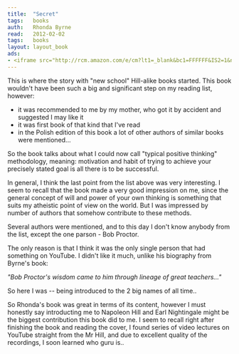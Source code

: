 ```yaml
---
title:	"Secret"
tags:	books
auth:	Rhonda Byrne
read:	2012-02-02
tags:	books
layout: layout_book
ads:
- <iframe src="http://rcm.amazon.com/e/cm?lt1=_blank&bc1=FFFFFF&IS2=1&npa=1&bg1=FFFFFF&fc1=000000&lc1=FF0000&t=wojcadamkoszh-20&o=1&p=8&l=as4&m=amazon&f=ifr&ref=ss_til&asins=1582701709" style="width:120px;height:240px;" scrolling="no" marginwidth="0" marginheight="0" frameborder="0"></iframe>
---
```


This is where the story with "new school" Hill-alike books started. This
book wouldn't have been such a big and significant step on my reading list,
however:

+ it was recommended to me by my mother, who got it by accident and
suggested I may like it
+ it was first book of that kind that I've read
+ in the Polish edition of this book a lot of other authors of similar books
were mentioned...

So the book talks about what I could now call "typical positive thinking"
methodology, meaning: motivation and habit of trying to achieve your
precisely stated goal is all there is to be successful.

In general, I think the last point from the list above was very interesting.
I seem to recall that the book made a very good impression on me, since the
general concept of will and power of your own thinking is something that
suits my atheistic point of view on the world. But I was impressed by number
of authors that somehow contribute to these methods.

Several authors were mentioned, and to this day I don't know anybody from
the list, except the one parson - Bob Proctor.

The only reason is that I think it was the only single person that had
something on YouTube. I didn't like it much, unlike his biography from
Byrne's book:

*"Bob Proctor's wisdom came to him through lineage of great teachers..."*

So here I was -- being introduced to the 2 big names of all time..

So Rhonda's book was great in terms of its content, however I must honestly
say introducting me to Napoleon Hill and Earl Nightingale might be the
biggest contribution this book did to me. I seem to recall right after
finishing the book and reading the cover, I found series of video lectures
on YouTube straight from the Mr Hill, and due to excellent quality of the
recordings, I soon learned who guru is..


